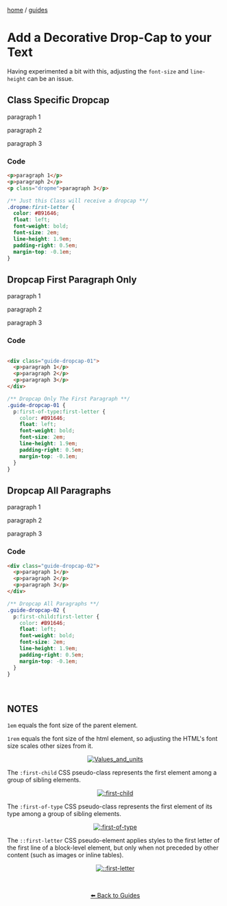 
<p><a href="/">home</a> / <a href="/guides">guides</a></p>
<div class="rainbow-retro"></div>

# Add a Decorative Drop-Cap to your Text

Having experimented a bit with this, adjusting the `font-size` and `line-height` can be an issue.



## Class Specific Dropcap

<p>paragraph 1</p>
<p>paragraph 2</p>
<p class="dropme">paragraph 3</p>


### Code

```html
<p>paragraph 1</p>
<p>paragraph 2</p>
<p class="dropme">paragraph 3</p>

```

```css
/** Just this Class will receive a dropcap **/
.dropme:first-letter {
  color: #B91646;
  float: left;
  font-weight: bold;
  font-size: 2em;
  line-height: 1.9em;
  padding-right: 0.5em;
  margin-top: -0.1em;
}
```

## Dropcap First Paragraph Only

<div class="guide-dropcap-01">
  <p>paragraph 1</p>
  <p>paragraph 2</p>
  <p>paragraph 3</p>
</div>

### Code

```html

<div class="guide-dropcap-01">
  <p>paragraph 1</p>
  <p>paragraph 2</p>
  <p>paragraph 3</p>
</div>

```

```css
/** Dropcap Only The First Paragraph **/
.guide-dropcap-01 {
  p:first-of-type:first-letter {
    color: #B91646;
    float: left;
    font-weight: bold;
    font-size: 2em;
    line-height: 1.9em;
    padding-right: 0.5em;
    margin-top: -0.1em;
  } 
} 
```


## Dropcap All Paragraphs


<div class="guide-dropcap-02">
  <p>paragraph 1</p>
  <p>paragraph 2</p>
  <p>paragraph 3</p>
</div>

### Code

```html
<div class="guide-dropcap-02">
  <p>paragraph 1</p>
  <p>paragraph 2</p>
  <p>paragraph 3</p>
</div>

```

```css
/** Dropcap All Paragraphs **/
.guide-dropcap-02 {
  p:first-child:first-letter {
    color: #B91646;
    float: left;
    font-weight: bold;
    font-size: 2em;
    line-height: 1.9em;
    padding-right: 0.5em;
    margin-top: -0.1em;
  }
}

```



<p class="spacers"> <br /></p>

## NOTES


`1em` equals the font size of the parent element. 

`1rem` equals the font size of the html element, so adjusting the HTML's font size scales other sizes from it.

<div align="center" >
  <a href="https://developer.mozilla.org/en-US/docs/Learn/CSS/Building_blocks/Values_and_units">
    <img src="https://img.shields.io/badge/Values_and_units-20232A.svg?logo=mdnwebdocs&logoColor=%233F8ED1&style=for-the-badge" alt="Values_and_units"/>
  </a>
</div>

The `:first-child` CSS pseudo-class represents the first element among a group of sibling elements.

<div align="center" >
  <a href="https://developer.mozilla.org/en-US/docs/Learn/CSS/Building_blocks/Values_and_units">
    <img src="https://img.shields.io/badge/%3Afirst--child-20232A.svg?logo=mdnwebdocs&logoColor=%233F8ED1&style=for-the-badge" alt=":first-child"/>
  </a>
</div>

The `:first-of-type` CSS pseudo-class represents the first element of its type among a group of sibling elements.

<div align="center" >
  <a href="https://developer.mozilla.org/en-US/docs/Web/CSS/:first-of-type">
    <img src="https://img.shields.io/badge/%3Afirst--of--type-20232A.svg?logo=mdnwebdocs&logoColor=%233F8ED1&style=for-the-badge" alt=":first-of-type"/>
  </a>
</div>


The `::first-letter` CSS pseudo-element applies styles to the first letter of the first line of a block-level element, but only when not preceded by other content (such as images or inline tables).

<div align="center" >
  <a href="https://developer.mozilla.org/en-US/docs/Web/CSS/::first-letter">
    <img src="https://img.shields.io/badge/%3A%3Afirst--letter-20232A.svg?logo=mdnwebdocs&logoColor=%233F8ED1&style=for-the-badge" alt="::first-letter"/>
  </a>
</div>


<p class="spacers"> <br /></p>
<div align="center" >
  <p>
    <a href="https://beau.sh/guides/">⬅️ Back to Guides</a>
  </p>
</div>

